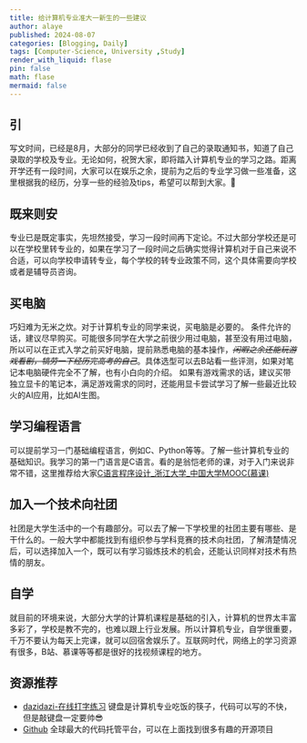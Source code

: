 ```yaml
---
title: 给计算机专业准大一新生的一些建议
author: alaye
published: 2024-08-07
categories: [Blogging, Daily]
tags: [Computer-Science, University ,Study]
render_with_liquid: flase
pin: false
math: flase
mermaid: false
---
```


## 引

写文时间，已经是8月，大部分的同学已经收到了自己的录取通知书，知道了自己录取的学校及专业。无论如何，祝贺大家，即将踏入计算机专业的学习之路。距离开学还有一段时间，大家可以在娱乐之余，提前为之后的专业学习做一些准备，这里根据我的经历，分享一些的经验及tips，希望可以帮到大家。🤔

## 既来则安

专业已是既定事实，先坦然接受，学习一段时间再下定论。不过大部分学校还是可以在学校里转专业的，如果在学习了一段时间之后确实觉得计算机对于自己来说不合适，可以向学校申请转专业，每个学校的转专业政策不同，这个具体需要向学校或者是辅导员咨询。

## 买电脑

巧妇难为无米之炊。对于计算机专业的同学来说，买电脑是必要的。
条件允许的话，建议尽早购买。可能很多同学在大学之前很少用过电脑，甚至没有用过电脑，所以可以在正式入学之前买好电脑，提前熟悉电脑的基本操作，*~~闲暇之余还能玩游戏看剧，犒劳一下经历完高考的自己~~*。具体选型可以去B站看一些评测，如果对笔记本电脑硬件完全不了解，也有小白向的介绍。
如果有游戏需求的话，建议买带独立显卡的笔记本，满足游戏需求的同时，还能用显卡尝试学习了解一些最近比较火的AI应用，比如AI生图。

## 学习编程语言

可以提前学习一门基础编程语言，例如C、Python等等。了解一些计算机专业的基础知识。我学习的第一门语言是C语言。看的是翁恺老师的课，对于入门来说非常不错，这里推荐给大家[C语言程序设计_浙江大学_中国大学MOOC(慕课)](https://www.icourse163.org/course/ZJU-9001)

## 加入一个技术向社团

社团是大学生活中的一个有趣部分。可以去了解一下学校里的社团主要有哪些、是干什么的。一般大学中都能找到有组织参与学科竞赛的技术向社团，了解清楚情况后，可以选择加入一个，既可以有学习锻炼技术的机会，还能认识同样对技术有热情的朋友。

## 自学

就目前的环境来说，大部分大学的计算机课程是基础的引入，计算机的世界太丰富多彩了，学校是教不完的，也难以跟上行业发展。所以计算机专业，自学很重要，千万不要认为每天上完课，就可以回宿舍娱乐了。互联网时代，网络上的学习资源有很多，B站、慕课等等都是很好的找视频课程的地方。

## 资源推荐

- [dazidazi-在线打字练习](https://dazidazi.com/) 键盘是计算机专业吃饭的筷子，代码可以写的不快，但是敲键盘一定要帅😎
- [Github](https://github.com/) 全球最大的代码托管平台，可以在上面找到很多有趣的开源项目